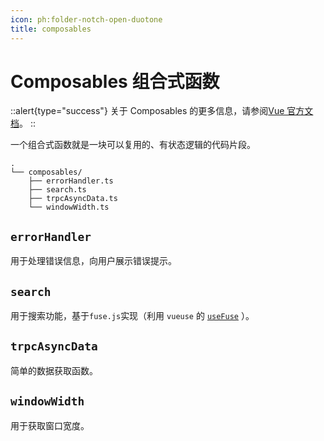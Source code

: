 ```yaml
---
icon: ph:folder-notch-open-duotone
title: composables
---
```


# Composables 组合式函数

::alert{type="success"}
关于 Composables 的更多信息，请参阅[Vue 官方文档](https://cn.vuejs.org/guide/reusability/composables.html)。
::

一个组合式函数就是一块可以复用的、有状态逻辑的代码片段。

```
.
└── composables/
    ├── errorHandler.ts
    ├── search.ts
    ├── trpcAsyncData.ts
    └── windowWidth.ts
```

## `errorHandler`

用于处理错误信息，向用户展示错误提示。

## `search`

用于搜索功能，基于`fuse.js`实现（利用 `vueuse` 的 [`useFuse`](https://vueuse.org/integrations/usefuse/) ）。

## `trpcAsyncData`

简单的数据获取函数。

## `windowWidth`

用于获取窗口宽度。
